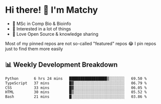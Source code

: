 # Hi there! 👋 I'm Matchy

- 🧬 MSc in Comp Bio & Bioinfo
- 🎈 Interested in a lot of things
- 💜 Love Open Source & knowledge sharing

Most of my pinned repos are not so-called "featured" repos 😂 I pin repos just to find them more easily

## 📊 Weekly Development Breakdown

<!--START_SECTION:waka-->

```txt
Python       6 hrs 24 mins   █████████████████▒░░░░░░░   69.50 %
TypeScript   37 mins         █▓░░░░░░░░░░░░░░░░░░░░░░░   06.79 %
CSS          33 mins         █▓░░░░░░░░░░░░░░░░░░░░░░░   06.05 %
HTML         30 mins         █▒░░░░░░░░░░░░░░░░░░░░░░░   05.52 %
Bash         21 mins         █░░░░░░░░░░░░░░░░░░░░░░░░   03.86 %
```

<!--END_SECTION:waka-->
